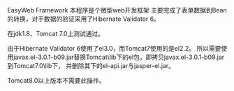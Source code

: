 EasyWeb Framework
本程序是个微型web开发框架
主要完成了表单数据到Bean的转换，对于数据的验证采用了Hibernate Validator 6。

在jdk1.8、Tomcat 7.0上测试通过。

由于Hibernate Validator 6使用了el3.0，而Tomcat7使用的是el2.2。
所以需要使用javax.el-3.0.1-b09.jar替换Tomcat\lib下的el包，即拷贝javax.el-3.0.1-b09.jar到Tomcat7.0\lib下，
并删除其下的el-api.jar与jasper-el.jar。

Tomcat8.0以上版本不需要此操作。